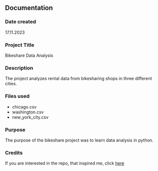 ## Documentation

### Date created
17.11.2023

### Project Title
Bikeshare Data Analysis

### Description
The project analyzes rental data from bikesharing shops in three different cities.

### Files used
- chicago.csv
- washington.csv
- new_york_city.csv

### Purpose
The purpose of the bikeshare project was to learn data analysis in python.

### Credits
If you are interested in the repo, that inspired me, click [here](https://github.com/udacity/pdsnd_github)

